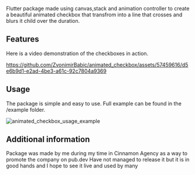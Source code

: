 Flutter package made using canvas,stack and animation controller to create a beautiful animated checkbox that transfrom into a line that crosses and blurs it child over the duration.


## Features

Here is a video demonstration of the checkboxes in action.

https://github.com/ZvonimirBabic/animated_checkbox/assets/57459616/d5e6b9d1-e2ad-4be3-a61c-92c7804a9369

## Usage

The package is simple and easy to use. Full example can be found in the /example folder.

![animated_checkbox_usage_example](https://github.com/ZvonimirBabic/animated_checkbox/assets/57459616/7f578c43-5bcd-4199-ba25-3a8001f4bdb5)


## Additional information
Package was made by me during my time in Cinnamon Agency as a way to promote the company on pub.dev
Have not managed to release it but it is in good hands and I hope to see it live and used by many
